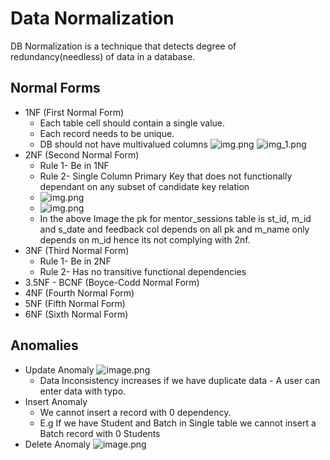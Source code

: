 # Data Normalization

DB Normalization is a technique that detects degree of redundancy(needless) of data in a database.

## Normal Forms

- 1NF (First Normal Form)
  - Each table cell should contain a single value.
  - Each record needs to be unique.
  - DB should not have multivalued columns
    ![img.png](../assets/images/rdbms/img.png)
    ![img_1.png](../assets/images/rdbms/img_1.png)
- 2NF (Second Normal Form)
  - Rule 1- Be in 1NF
  - Rule 2- Single Column Primary Key that does not functionally dependant on any subset of candidate key relation
  - ![img.png](../assets/images/rdbms/2nf_img.png)
  - ![img.png](../assets/images/rdbms/2nf.png)
  - In the above Image the pk for mentor_sessions table is st_id, m_id and s_date and feedback col depends on all pk and m_name only depends on m_id hence its not complying with 2nf.
- 3NF (Third Normal Form)
  - Rule 1- Be in 2NF
  - Rule 2- Has no transitive functional dependencies
- 3.5NF - BCNF (Boyce-Codd Normal Form)
- 4NF (Fourth Normal Form)
- 5NF (Fifth Normal Form)
- 6NF (Sixth Normal Form)

## Anomalies

- Update Anomaly
  ![image.png](../assets/images/rdbms/update_anamoly.png)
  - Data Inconsistency increases if we have duplicate data - A user can enter data with typo.
- Insert Anomaly
  - We cannot insert a record with 0 dependency.
  - E.g If we have Student and Batch in Single table we cannot insert a Batch record with 0 Students
- Delete Anomaly
  ![image.png](../assets/images/rdbms/delete_anomaly.png)
